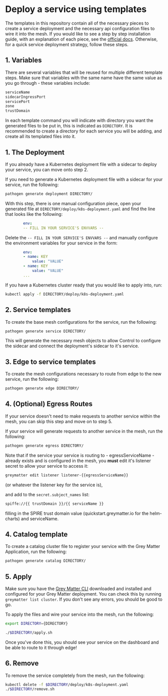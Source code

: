 # Deploy a service using templates

The templates in this repository contain all of the necessary pieces to create a service deployment and the necessary api configuration files to wire it into the mesh.  If you would like to see a step by step installation guide, with an explanation of each piece, see the [official docs](https://docs.greymatter.io/guides/configure-egress-ingress). Otherwise, for a quick service deployment strategy, follow these steps.

## 1. Variables

There are several variables that will be reused for multiple different template steps. Make sure that variables with the same name have the same value as you go through - these variables include:

```bash
serviceName
sidecarIngressPort
servicePort
zone
trustDomain
```

In each template command you will indicate with directory you want the generated files to be put in, this is indicated as `DIRECTORY`. It is recommended to create a directory for each service you will be adding, and create all its templated files into it.

## 1. The Deployment

If you already have a Kubernetes deployment file with a sidecar to deploy your service, you can move onto step 2.

If you need to generate a Kubernetes deployment file with a sidecar for your service, run the following:

```bash
pathogen generate deployment DIRECTORY/
```

With this step, there is one manual configuration piece, open your generated file at `DIRECTORY/deploy/k8s-deployment.yaml` and find the line that looks like the following:

```yaml
        env:
        -- FILL IN YOUR SERVICE'S ENVVARS --
```

Delete the `-- FILL IN YOUR SERVICE'S ENVVARS --` and manually configure the environment variables for your service in the form:

```yaml
        env:
        - name: KEY
            value: "VALUE"
        - name: KEY
            value: "VALUE"
        ...
```

If you have a Kubernetes cluster ready that you would like to apply into, run:

```bash
kubectl apply -f DIRECTORY/deploy/k8s-deployment.yaml
```

## 2. Service templates

To create the base mesh configurations for the service, run the following:

```bash
pathogen generate service DIRECTORY/
```

This will generate the necessary mesh objects to allow Control to configure the sidecar and connect the deployment's sidecar to it's service.

## 3. Edge to service templates

To create the mesh configurations necessary to route from edge to the new service, run the following:

```bash
pathogen generate edge DIRECTORY/
```

## 4. (Optional) Egress Routes

If your service doesn't need to make requests to another service within the mesh, you can skip this step and move on to step 5.

If your service will generate requests to another service in the mesh, run the following:

```bash
pathogen generate egress DIRECTORY/
```

Note that if the service your service is routing to - egressServiceName - already exists and is configured in the mesh, you **must** edit it's listener secret to allow your service to access it:

```bash
greymatter edit listener listener-{{egressServiceName}}
```

(or whatever the listener key for the service is),

and add to the `secret.subject_names` list:

```bash
spiffe://{{ trustDomain }}/{{ serviceName }}
```

filling in the SPIRE trust domain value (quickstart.greymatter.io for the helm-charts) and serviceName.

## 4. Catalog template

To create a catalog cluster file to register your service with the Grey Matter Application, run the following:

```bash
pathogen generate catalog DIRECTORY/
```

## 5. Apply

Make sure you have the [Grey Matter CLI]() downloaded and installed and configured for your Grey Matter deployment. You can check this by running `greymatter list cluster`. If you don't see any errors, you should be good to go.

To apply the files and wire your service into the mesh, run the following:

```bash
export DIRECTORY={DIRECTORY}
```

```bash
./$DIRECTORY/apply.sh
```

Once you've done this, you should see your service on the dashboard and be able to route to it through edge!

## 6. Remove

To remove the service completely from the mesh, run the following:

```bash
kubectl delete -f $DIRECTORY/deploy/k8s-deployment.yaml
./$DIRECTORY/remove.sh
```
